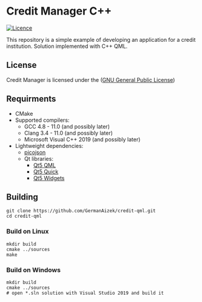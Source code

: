 
# Сredit Manager C++

[![Licence](https://img.shields.io/badge/license-GPL-blue.svg?style=flat)](LICENSE)

This repository is a simple example of developing an application for a credit institution.
Solution implemented with C++ QML.

## License

Сredit Manager is licensed under the ([GNU General Public License](https://www.gnu.org/licenses/gpl-3.0.html))

## Requirments

- CMake
- Supported compilers:
    - GCC 4.8 - 11.0 (and possibly later)
    - Clang 3.4 - 11.0 (and possibly later)
    - Microsoft Visual C++ 2019 (and possibly later)
- Lightweight dependencies:
    - [picojson](https://github.com/kazuho/picojson)
    - Qt libraries:
        - [Qt5 QML](https://doc.qt.io/qt-5/qtqml-index.html)
        - [Qt5 Quick](https://doc.qt.io/qt-5/qtquick-index.html)
        - [Qt5 Widgets](https://doc.qt.io/qt-5/qtwidgets-index.html)

## Building

```
git clone https://github.com/GermanAizek/credit-qml.git
cd credit-qml
```

### Build on Linux

```
mkdir build
cmake ../sources
make
```

### Build on Windows

```
mkdir build
cmake ../sources
# open *.sln solution with Visual Studio 2019 and build it
```
